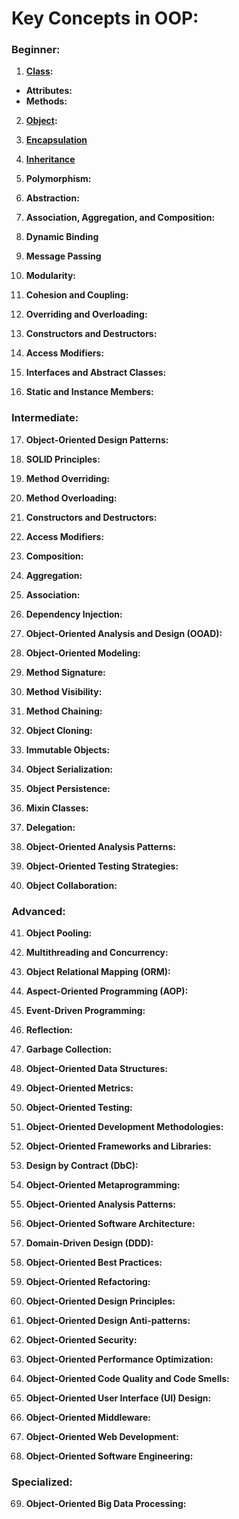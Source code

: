 # Key Concepts in OOP:

### Beginner:
1. **[Class](https://github.com/m-mdy-m/algorithms-data-structures/blob/main/2.OOP/concepts/1-class.md):**
- **Attributes:**
- **Methods:**

2. **[Object](https://github.com/m-mdy-m/algorithms-data-structures/blob/main/2.OOP/concepts/2-Object.md):**

3. **[Encapsulation](https://github.com/m-mdy-m/algorithms-data-structures/blob/main/2.OOP/concepts/3.Encapsulation.md)**

4. **[Inheritance](https://github.com/m-mdy-m/algorithms-data-structures/blob/main/2.OOP/concepts/4.Inheritance.md)**

5. **Polymorphism:**

6. **Abstraction:**

7. **Association, Aggregation, and Composition:**

8. **Dynamic Binding**

9. **Message Passing**

10. **Modularity:**

11. **Cohesion and Coupling:**

12. **Overriding and Overloading:**

13. **Constructors and Destructors:**

14. **Access Modifiers:**

15. **Interfaces and Abstract Classes:**

16. **Static and Instance Members:**

### Intermediate:

17. **Object-Oriented Design Patterns:**

18. **SOLID Principles:**

19. **Method Overriding:**

20. **Method Overloading:**

21. **Constructors and Destructors:**

22. **Access Modifiers:**

23. **Composition:**

24. **Aggregation:**

25. **Association:**

26. **Dependency Injection:**

27. **Object-Oriented Analysis and Design (OOAD):**

28. **Object-Oriented Modeling:**

29. **Method Signature:**

30. **Method Visibility:**

31. **Method Chaining:**

32. **Object Cloning:**

33. **Immutable Objects:**

34. **Object Serialization:**

35. **Object Persistence:**

36. **Mixin Classes:**

37. **Delegation:**

38. **Object-Oriented Analysis Patterns:**

39. **Object-Oriented Testing Strategies:**

40. **Object Collaboration:**

### Advanced:

41. **Object Pooling:**

42. **Multithreading and Concurrency:**

43. **Object Relational Mapping (ORM):**

44. **Aspect-Oriented Programming (AOP):**

45. **Event-Driven Programming:**

46. **Reflection:**

47. **Garbage Collection:**

48. **Object-Oriented Data Structures:**

49. **Object-Oriented Metrics:**

50. **Object-Oriented Testing:**

51. **Object-Oriented Development Methodologies:**

52. **Object-Oriented Frameworks and Libraries:**

53. **Design by Contract (DbC):**

54. **Object-Oriented Metaprogramming:**

55. **Object-Oriented Analysis Patterns:**

56. **Object-Oriented Software Architecture:**

57. **Domain-Driven Design (DDD):**

58. **Object-Oriented Best Practices:**

59. **Object-Oriented Refactoring:**

60. **Object-Oriented Design Principles:**

61. **Object-Oriented Design Anti-patterns:**

62. **Object-Oriented Security:**

63. **Object-Oriented Performance Optimization:**

64. **Object-Oriented Code Quality and Code Smells:**

65. **Object-Oriented User Interface (UI) Design:**

66. **Object-Oriented Middleware:**

67. **Object-Oriented Web Development:**

68. **Object-Oriented Software Engineering:**

### Specialized:

69. **Object-Oriented Big Data Processing:**
